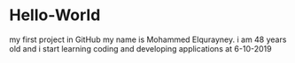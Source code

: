 # Hello-World
my first project in GitHub
my name is Mohammed Elqurayney. i am 48 years old and i start learning coding and developing applications at 6-10-2019
